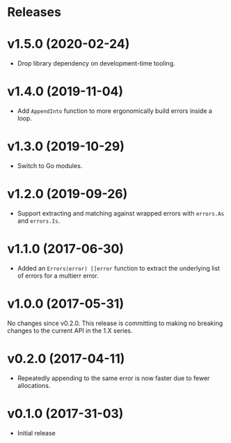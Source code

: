 # Releases

# v1.5.0 (2020-02-24)

- Drop library dependency on development-time tooling.

# v1.4.0 (2019-11-04)

- Add `AppendInto` function to more ergonomically build errors inside a
  loop.

# v1.3.0 (2019-10-29)

- Switch to Go modules.

# v1.2.0 (2019-09-26)

- Support extracting and matching against wrapped errors with `errors.As`
  and `errors.Is`.

# v1.1.0 (2017-06-30)

- Added an `Errors(error) []error` function to extract the underlying list of
  errors for a multierr error.

# v1.0.0 (2017-05-31)

No changes since v0.2.0. This release is committing to making no breaking
changes to the current API in the 1.X series.

# v0.2.0 (2017-04-11)

- Repeatedly appending to the same error is now faster due to fewer
  allocations.

# v0.1.0 (2017-31-03)

- Initial release
